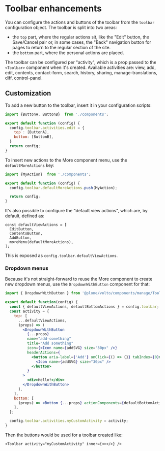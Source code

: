 # Toolbar enhancements

You can configure the actions and buttons of the toolbar from the `toolbar`
configuration object. The toolbar is split into two areas:

- the `top` part, where the regular actions sit, like the "Edit" button, the
  Save/Cancel pair or, in some cases, the "Back" navigation button for pages to
  return to the regular section of the site.
- the `bottom` part, where the personal actions are placed.

The toolbar can be configured per "activity", which is a prop passed to the
`<Toolbar>` component when it's created. Available activities are: view, add,
edit, contents, contact-form, search, history, sharing, manage-translations,
diff, control-panel.

## Customization

To add a new button to the toolbar, insert it in your configuration scripts:


```jsx
import {ButtonA, ButtonB}  from './components';

export default function (config) {
  config.toolbar.activities.edit = {
    top : [ButtonA],
    bottom: [ButtonB],
  }
  return config;
}
```

To insert new actions to the More component menu, use the `defaultMoreActions`
key:

```jsx
import {MyAction}  from './components';

export default function (config) {
  config.toolbar.defaultMoreActions.push(MyAction);

  return config;
}
```

It's also possible to configure the "default view actions", which are, by
default, defined as:

```
const defaultViewActions = [
  EditButton,
  ContentsButton,
  AddButton,
  moreMenu(defaultMoreActions),
];
```

This is exposed as `config.toolbar.defaultViewActions`.

### Dropdown menus

Because it's not straight-forward to reuse the More component to create new
dropdown menus, use the `DropdownWithButton` component for that:

```jsx
import { DropdownWithButton } from '@plone/volto/components/manage/Toolbar/Dropdown';

export default function(config) {
  const { defaultViewActions, defaultBottomActions } = config.toolbar;
  const activity = {
    top: [
      ...defaultViewActions,
      (props) => (
        <DropdownWithButton
          {...props}
          name="add-something"
          title="Add something"
          icon={<Icon name={addSVG} size="30px" />}
          headerActions={
            <button aria-label={'Add'} onClick={() => {}} tabIndex={0}>
              <Icon name={addSVG} size="30px" />
            </button>
          }
        >
          <div>Hello!</div>
        </DropdownWithButton>
      ),
    ],
    bottom: [
      (props) => <Bottom {...props} actionComponents={defaultBottomActions} />,
    ],
  };

  config.toolbar.activities.myCustomActivity = activity;
}
```

Then the buttons would be used for a toolbar created like:

```
<Toolbar activity="myCustomActivity" inner={<></>} />
```
